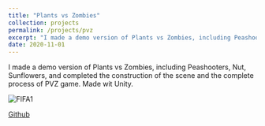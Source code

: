 ```yaml
---
title: "Plants vs Zombies"
collection: projects
permalink: /projects/pvz
excerpt: "I made a demo version of Plants vs Zombies, including Peashooters, Nut, Sunflowers, and completed the construction of the scene and the complete process of PVZ game. Made wit Unity<br/><img src='/images/PVZ3.png'>"
date: 2020-11-01
---
```


I made a demo version of Plants vs Zombies, including Peashooters, Nut, Sunflowers, and completed the construction of the scene and the complete process of PVZ game. Made wit Unity.


![FIFA1](http://jinjinhe2001.github.io/images/PVZ3.png)

[Github](https://github.com/jinjinhe2001/Plant--vs-Zombies)
